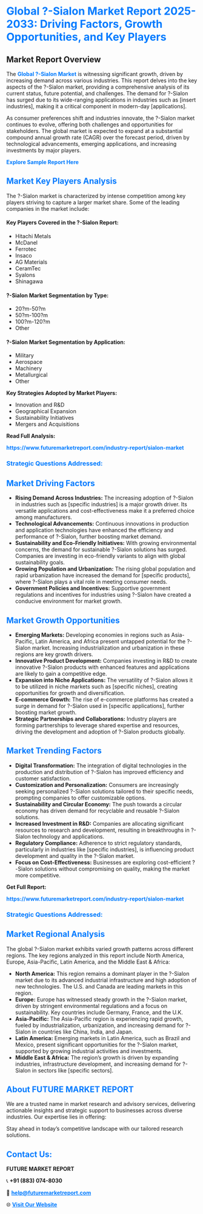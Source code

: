 <h1 style="color: #007BFF;">Global ?-Sialon Market Report 2025-2033: Driving Factors, Growth Opportunities, and Key Players</h1>

<section id="overview">
<h2>Market Report Overview</h2>
<p>The <a href="https://www.futuremarketreport.com/industry-report/sialon-market" style="color: #007BFF; text-decoration: none;"><strong>Global ?-Sialon Market</strong></a> is witnessing significant growth, driven by increasing demand across various industries. This report delves into the key aspects of the ?-Sialon market, providing a comprehensive analysis of its current status, future potential, and challenges. The demand for ?-Sialon has surged due to its wide-ranging applications in industries such as [insert industries], making it a critical component in modern-day [applications].</p>
<p>As consumer preferences shift and industries innovate, the ?-Sialon market continues to evolve, offering both challenges and opportunities for stakeholders. The global market is expected to expand at a substantial compound annual growth rate (CAGR) over the forecast period, driven by technological advancements, emerging applications, and increasing investments by major players.</p>
</section>

<section id="overview">
<p><a href="https://www.futuremarketreport.com/request-sample/reportId=90890" style="color: #007BFF; text-decoration: none;"><strong>Explore Sample Report Here</strong></a></p>
</section>

<section id="key-players">
<h2 style="color: #007BFF;">Market Key Players Analysis</h2>
<p>The ?-Sialon market is characterized by intense competition among key players striving to capture a larger market share. Some of the leading companies in the market include:</p>
<h4>Key Players Covered in the ?-Sialon Report:</h4>
<ul><li>Hitachi Metals</li><li>McDanel</li><li>Ferrotec</li><li>Insaco</li><li>AG Materials</li><li>CeramTec</li><li>Syalons</li><li>Shinagawa</li></ul>
<h4>?-Sialon Market Segmentation by Type:</h4>
<ul><li>20?m-50?m</li><li>50?m-100?m</li><li>100?m-120?m</li><li>Other</li></ul>

<h4>?-Sialon Market Segmentation by Application:</h4>
<ul><li>Military</li><li>Aerospace</li><li>Machinery</li><li>Metallurgical</li><li>Other</li></ul>
<p><strong>Key Strategies Adopted by Market Players:</strong></p>
<ul>
<li>Innovation and R&D</li>
<li>Geographical Expansion</li>
<li>Sustainability Initiatives</li>
<li>Mergers and Acquisitions</li>
</ul>
</section>

<section>
<p><strong>Read Full Analysis: </strong></p><a href="https://www.futuremarketreport.com/industry-report/sialon-market" style="color: #007BFF; text-decoration: none;"><strong>https://www.futuremarketreport.com/industry-report/sialon-market</strong></a>
<h3 style="color: #007BFF;">Strategic Questions Addressed:</h3>
</section>

<section id="driving-factors">
<h2 style="color: #007BFF;">Market Driving Factors</h2>
<ul>
<li><strong>Rising Demand Across Industries:</strong> The increasing adoption of ?-Sialon in industries such as [specific industries] is a major growth driver. Its versatile applications and cost-effectiveness make it a preferred choice among manufacturers.</li>
<li><strong>Technological Advancements:</strong> Continuous innovations in production and application technologies have enhanced the efficiency and performance of ?-Sialon, further boosting market demand.</li>
<li><strong>Sustainability and Eco-Friendly Initiatives:</strong> With growing environmental concerns, the demand for sustainable ?-Sialon solutions has surged. Companies are investing in eco-friendly variants to align with global sustainability goals.</li>
<li><strong>Growing Population and Urbanization:</strong> The rising global population and rapid urbanization have increased the demand for [specific products], where ?-Sialon plays a vital role in meeting consumer needs.</li>
<li><strong>Government Policies and Incentives:</strong> Supportive government regulations and incentives for industries using ?-Sialon have created a conducive environment for market growth.</li>
</ul>
</section>

<section id="growth-opportunities">
<h2 style="color: #007BFF;">Market Growth Opportunities</h2>
<ul>
<li><strong>Emerging Markets:</strong> Developing economies in regions such as Asia-Pacific, Latin America, and Africa present untapped potential for the ?-Sialon market. Increasing industrialization and urbanization in these regions are key growth drivers.</li>
<li><strong>Innovative Product Development:</strong> Companies investing in R&D to create innovative ?-Sialon products with enhanced features and applications are likely to gain a competitive edge.</li>
<li><strong>Expansion into Niche Applications:</strong> The versatility of ?-Sialon allows it to be utilized in niche markets such as [specific niches], creating opportunities for growth and diversification.</li>
<li><strong>E-commerce Growth:</strong> The rise of e-commerce platforms has created a surge in demand for ?-Sialon used in [specific applications], further boosting market growth.</li>
<li><strong>Strategic Partnerships and Collaborations:</strong> Industry players are forming partnerships to leverage shared expertise and resources, driving the development and adoption of ?-Sialon products globally.</li>
</ul>
</section>

<section id="trending-factors">
<h2 style="color: #007BFF;">Market Trending Factors</h2>
<ul>
<li><strong>Digital Transformation:</strong> The integration of digital technologies in the production and distribution of ?-Sialon has improved efficiency and customer satisfaction.</li>
<li><strong>Customization and Personalization:</strong> Consumers are increasingly seeking personalized ?-Sialon solutions tailored to their specific needs, prompting companies to offer customizable options.</li>
<li><strong>Sustainability and Circular Economy:</strong> The push towards a circular economy has driven demand for recyclable and reusable ?-Sialon solutions.</li>
<li><strong>Increased Investment in R&D:</strong> Companies are allocating significant resources to research and development, resulting in breakthroughs in ?-Sialon technology and applications.</li>
<li><strong>Regulatory Compliance:</strong> Adherence to strict regulatory standards, particularly in industries like [specific industries], is influencing product development and quality in the ?-Sialon market.</li>
<li><strong>Focus on Cost-Effectiveness:</strong> Businesses are exploring cost-efficient ?-Sialon solutions without compromising on quality, making the market more competitive.</li>
</ul>
</section>

<section>
<p><strong>Get Full Report: </strong></p><a href="https://www.futuremarketreport.com/industry-report/sialon-market" style="color: #007BFF; text-decoration: none;"><strong>https://www.futuremarketreport.com/industry-report/sialon-market</strong></a>
<h3 style="color: #007BFF;">Strategic Questions Addressed:</h3>
</section>


<section id="regional-analysis">
<h2 style="color: #007BFF;">Market Regional Analysis</h2>
<p>The global ?-Sialon market exhibits varied growth patterns across different regions. The key regions analyzed in this report include North America, Europe, Asia-Pacific, Latin America, and the Middle East & Africa:</p>
<ul>
<li><strong>North America:</strong> This region remains a dominant player in the ?-Sialon market due to its advanced industrial infrastructure and high adoption of new technologies. The U.S. and Canada are leading markets in this region.</li>
<li><strong>Europe:</strong> Europe has witnessed steady growth in the ?-Sialon market, driven by stringent environmental regulations and a focus on sustainability. Key countries include Germany, France, and the U.K.</li>
<li><strong>Asia-Pacific:</strong> The Asia-Pacific region is experiencing rapid growth, fueled by industrialization, urbanization, and increasing demand for ?-Sialon in countries like China, India, and Japan.</li>
<li><strong>Latin America:</strong> Emerging markets in Latin America, such as Brazil and Mexico, present significant opportunities for the ?-Sialon market, supported by growing industrial activities and investments.</li>
<li><strong>Middle East & Africa:</strong> The region’s growth is driven by expanding industries, infrastructure development, and increasing demand for ?-Sialon in sectors like [specific sectors].</li>
</ul>
</section>

<footer>
<h2 style="color: #007BFF;">About FUTURE MARKET REPORT</h2>
<p>We are a trusted name in market research and advisory services, delivering actionable insights and strategic support to businesses across diverse industries. Our expertise lies in offering:</p>

<p>Stay ahead in today’s competitive landscape with our tailored research solutions.</p>

<h2 style="color: #007BFF;">Contact Us:</h2>
<p><strong>FUTURE MARKET REPORT</strong></p>
<p>📞 <strong>+91 (883) 074-8030</strong></p>
<p>📧 <strong><a href="mailto:help@futuremarketreport.com" style="color: #007BFF;">help@futuremarketreport.com</a></strong></p>
<p>🌐 <strong><a href="https://www.futuremarketreport.com/" style="color: #007BFF;">Visit Our Website</a></strong></p>
</footer>